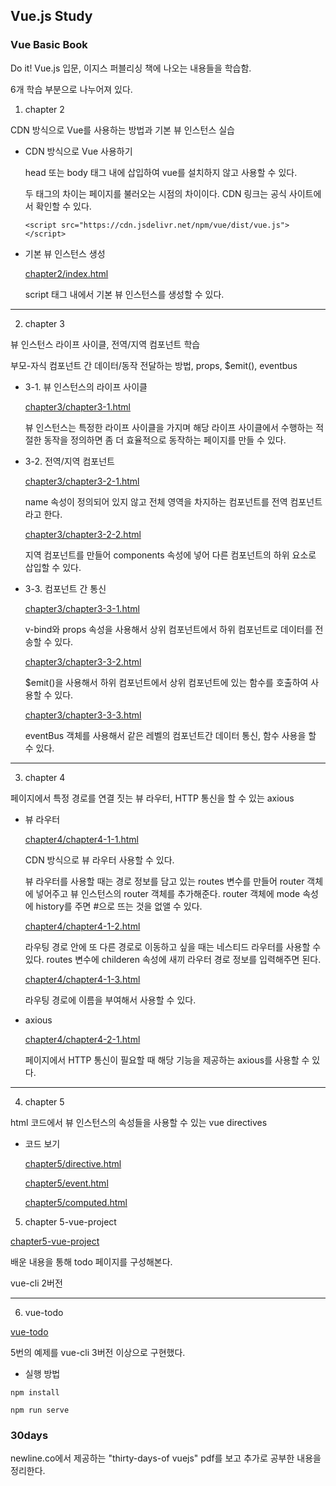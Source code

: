 ## Vue.js Study

### Vue Basic Book

Do it! Vue.js 입문, 이지스 퍼블리싱 책에 나오는 내용들을 학습함.

6개 학습 부분으로 나누어져 있다.

1. chapter 2

CDN 방식으로 Vue를 사용하는 방법과 기본 뷰 인스턴스 실습

* CDN 방식으로 Vue 사용하기

    head 또는 body 태그 내에 삽입하여 vue를 설치하지 않고 사용할 수 있다.

    두 태그의 차이는 페이지를 불러오는 시점의 차이이다. CDN 링크는 공식 사이트에서 확인할 수 있다.

    ```
    <script src="https://cdn.jsdelivr.net/npm/vue/dist/vue.js"></script>
    ```

* 기본 뷰 인스턴스 생성

    [chapter2/index.html](https://github.com/201411108/web_study/blob/master/Vuejs/Vue%20Basic%20Book/chapter2/index.html)

    script 태그 내에서 기본 뷰 인스턴스를 생성할 수 있다.

---

2. chapter 3

뷰 인스턴스 라이프 사이클, 전역/지역 컴포넌트 학습

부모-자식 컴포넌트 간 데이터/동작 전달하는 방법, props, $emit(), eventbus

* 3-1. 뷰 인스턴스의 라이프 사이클

    [chapter3/chapter3-1.html](https://github.com/201411108/web_study/blob/master/Vuejs/Vue%20Basic%20Book/chapter3/chapter3-1.html)

    뷰 인스턴스는 특정한 라이프 사이클을 가지며 해당 라이프 사이클에서 수행하는 적절한 동작을 정의하면 좀 더 효율적으로 동작하는 페이지를 만들 수 있다.

* 3-2. 전역/지역 컴포넌트

    [chapter3/chapter3-2-1.html](https://github.com/201411108/web_study/blob/master/Vuejs/Vue%20Basic%20Book/chapter3/chapter3-2-1.html)

    name 속성이 정의되어 있지 않고 전체 영역을 차지하는 컴포넌트를 전역 컴포넌트라고 한다.

    [chapter3/chapter3-2-2.html](https://github.com/201411108/web_study/blob/master/Vuejs/Vue%20Basic%20Book/chapter3/chapter3-2-2.html)

    지역 컴포넌트를 만들어 components 속성에 넣어 다른 컴포넌트의 하위 요소로 삽입할 수 있다.

* 3-3. 컴포넌트 간 통신

    [chapter3/chapter3-3-1.html](https://github.com/201411108/web_study/blob/master/Vuejs/Vue%20Basic%20Book/chapter3/chapter3-3-1.html)

    v-bind와 props 속성을 사용해서 상위 컴포넌트에서 하위 컴포넌트로 데이터를 전송할 수 있다.

    [chapter3/chapter3-3-2.html](https://github.com/201411108/web_study/blob/master/Vuejs/Vue%20Basic%20Book/chapter3/chapter3-3-2.html)

    $emit()을 사용해서 하위 컴포넌트에서 상위 컴포넌트에 있는 함수를 호출하여 사용할 수 있다.

    [chapter3/chapter3-3-3.html](https://github.com/201411108/web_study/blob/master/Vuejs/Vue%20Basic%20Book/chapter3/chapter3-3-3.html)

    eventBus 객체를 사용해서 같은 레벨의 컴포넌트간 데이터 통신, 함수 사용을 할 수 있다.

---

3. chapter 4

페이지에서 특정 경로를 연결 짓는 뷰 라우터, HTTP 통신을 할 수 있는 axious

* 뷰 라우터

    [chapter4/chapter4-1-1.html](https://github.com/201411108/web_study/blob/master/Vuejs/Vue%20Basic%20Book/chapter4/chapter4-1-1.html)

    CDN 방식으로 뷰 라우터 사용할 수 있다.

    뷰 라우터를 사용할 때는 경로 정보를 담고 있는 routes 변수를 만들어 router 객체에 넣어주고 뷰 인스턴스의 router 객체를 추가해준다. router 객체에 mode 속성에 history를 주면 #으로 뜨는 것을 없앨 수 있다.

    [chapter4/chapter4-1-2.html](https://github.com/201411108/web_study/blob/master/Vuejs/Vue%20Basic%20Book/chapter4/chapter4-1-2.html)

    라우팅 경로 안에 또 다른 경로로 이동하고 싶을 때는 네스티드 라우터를 사용할 수 있다. routes 변수에 childeren 속성에 새끼 라우터 경로 정보를 입력해주면 된다.

    [chapter4/chapter4-1-3.html](https://github.com/201411108/web_study/blob/master/Vuejs/Vue%20Basic%20Book/chapter4/chapter4-1-3.html)

    라우팅 경로에 이름을 부여해서 사용할 수 있다.

* axious

    [chapter4/chapter4-2-1.html](https://github.com/201411108/web_study/blob/master/Vuejs/Vue%20Basic%20Book/chapter4/chapter4-2-1.html)

    페이지에서 HTTP 통신이 필요할 때 해당 기능을 제공하는 axious를 사용할 수 있다.

---

4. chapter 5

html 코드에서 뷰 인스턴스의 속성들을 사용할 수 있는 vue directives

* 코드 보기

    [chapter5/directive.html](https://github.com/201411108/web_study/blob/master/Vuejs/Vue%20Basic%20Book/chapter5/directive.html)

    [chapter5/event.html](https://github.com/201411108/web_study/blob/master/Vuejs/Vue%20Basic%20Book/chapter5/event.html)

    [chapter5/computed.html](https://github.com/201411108/web_study/blob/master/Vuejs/Vue%20Basic%20Book/chapter5/computed.html)

5. chapter 5-vue-project

[chapter5-vue-project](https://github.com/201411108/web_study/blob/master/Vuejs/Vue%20Basic%20Book/chapter5-vue-project)

배운 내용을 통해 todo 페이지를 구성해본다.

vue-cli 2버전

---

6. vue-todo

[vue-todo](https://github.com/201411108/web_study/blob/master/Vuejs/Vue%20Basic%20Book/vue-todo)

5번의 예제를 vue-cli 3버전 이상으로 구현했다.

* 실행 방법

```
npm install

npm run serve
```

### 30days

newline.co에서 제공하는 "thirty-days-of vuejs" pdf를 보고 추가로 공부한 내용을 정리한다.

